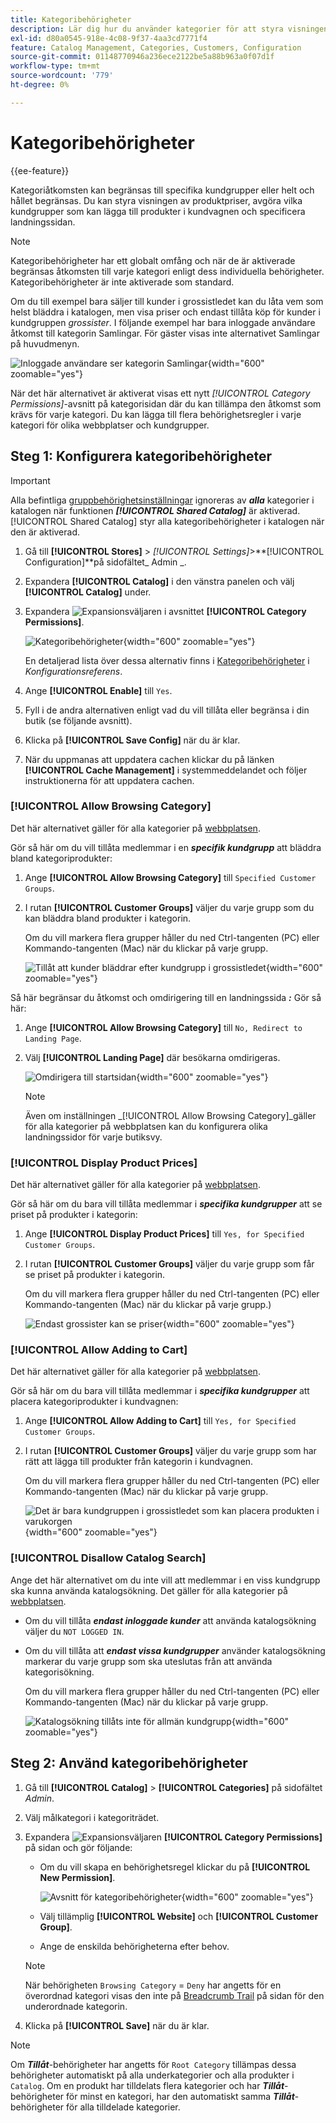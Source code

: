 ```yaml
---
title: Kategoribehörigheter
description: Lär dig hur du använder kategorier för att styra visningen av produktpriser, avgöra vilka kundgrupper som kan lägga till produkter i kundvagnen och specificera landningssidan.
exl-id: d80a0545-918e-4c08-9f37-4aa3cd7771f4
feature: Catalog Management, Categories, Customers, Configuration
source-git-commit: 01148770946a236ece2122be5a88b963a0f07d1f
workflow-type: tm+mt
source-wordcount: '779'
ht-degree: 0%

---
```


# Kategoribehörigheter

{{ee-feature}}

Kategoriåtkomsten kan begränsas till specifika kundgrupper eller helt och hållet begränsas. Du kan styra visningen av produktpriser, avgöra vilka kundgrupper som kan lägga till produkter i kundvagnen och specificera landningssidan.

>[!NOTE]
>
>Kategoribehörigheter har ett globalt omfång och när de är aktiverade begränsas åtkomsten till varje kategori enligt dess individuella behörigheter. Kategoribehörigheter är inte aktiverade som standard.

Om du till exempel bara säljer till kunder i grossistledet kan du låta vem som helst bläddra i katalogen, men visa priser och endast tillåta köp för kunder i kundgruppen _grossister_. I följande exempel har bara inloggade användare åtkomst till kategorin Samlingar. För gäster visas inte alternativet Samlingar på huvudmenyn.

![Inloggade användare ser kategorin Samlingar](./assets/storefront-category-permissions-logged-in.png){width="600" zoomable="yes"}

När det här alternativet är aktiverat visas ett nytt _[!UICONTROL Category Permissions]_-avsnitt på kategorisidan där du kan tillämpa den åtkomst som krävs för varje kategori. Du kan lägga till flera behörighetsregler i varje kategori för olika webbplatser och kundgrupper.

## Steg 1: Konfigurera kategoribehörigheter

>[!IMPORTANT]
>
>Alla befintliga [gruppbehörighetsinställningar](../configuration-reference/catalog/catalog.md#category-permissions) ignoreras av **_alla_** kategorier i katalogen när funktionen **_[!UICONTROL Shared Catalog]_** är aktiverad. [!UICONTROL Shared Catalog] styr alla kategoribehörigheter i katalogen när den är aktiverad.

1. Gå till **[!UICONTROL Stores]** > _[!UICONTROL Settings]_>**[!UICONTROL Configuration]**på sidofältet_ Admin _.

1. Expandera **[!UICONTROL Catalog]** i den vänstra panelen och välj **[!UICONTROL Catalog]** under.

1. Expandera ![Expansionsväljaren](../assets/icon-display-expand.png) i avsnittet **[!UICONTROL Category Permissions]**.

   ![Kategoribehörigheter](../configuration-reference/catalog/assets/catalog-category-permissions.png){width="600" zoomable="yes"}

   En detaljerad lista över dessa alternativ finns i [Kategoribehörigheter](../configuration-reference/catalog/catalog.md#category-permissions) i _Konfigurationsreferens_.

1. Ange **[!UICONTROL Enable]** till `Yes`.

1. Fyll i de andra alternativen enligt vad du vill tillåta eller begränsa i din butik (se följande avsnitt).

1. Klicka på **[!UICONTROL Save Config]** när du är klar.

1. När du uppmanas att uppdatera cachen klickar du på länken **[!UICONTROL Cache Management]** i systemmeddelandet och följer instruktionerna för att uppdatera cachen.

### [!UICONTROL Allow Browsing Category]

Det här alternativet gäller för alla kategorier på [webbplatsen](../getting-started/websites-stores-views.md).

Gör så här om du vill tillåta medlemmar i en **_specifik kundgrupp_** att bläddra bland kategoriprodukter:

1. Ange **[!UICONTROL Allow Browsing Category]** till `Specified Customer Groups`.

1. I rutan **[!UICONTROL Customer Groups]** väljer du varje grupp som du kan bläddra bland produkter i kategorin.

   Om du vill markera flera grupper håller du ned Ctrl-tangenten (PC) eller Kommando-tangenten (Mac) när du klickar på varje grupp.

   ![Tillåt att kunder bläddrar efter kundgrupp i grossistledet](./assets/category-permissions-allow-browsing-customer-groups.png){width="600" zoomable="yes"}

Så här begränsar du åtkomst och omdirigering till en landningssida _**:**_ Gör så här:

1. Ange **[!UICONTROL Allow Browsing Category]** till `No, Redirect to Landing Page`.

1. Välj **[!UICONTROL Landing Page]** där besökarna omdirigeras.

   ![Omdirigera till startsidan](./assets/category-permissions-browse-category-landing-page.png){width="600" zoomable="yes"}

   >[!NOTE]
   >
   >Även om inställningen _[!UICONTROL Allow Browsing Category]_gäller för alla kategorier på webbplatsen kan du konfigurera olika landningssidor för varje butiksvy.

### [!UICONTROL Display Product Prices]

Det här alternativet gäller för alla kategorier på [webbplatsen](../getting-started/websites-stores-views.md).

Gör så här om du bara vill tillåta medlemmar i **_specifika kundgrupper_** att se priset på produkter i kategorin:

1. Ange **[!UICONTROL Display Product Prices]** till `Yes, for Specified Customer Groups`.

1. I rutan **[!UICONTROL Customer Groups]** väljer du varje grupp som får se priset på produkter i kategorin.

   Om du vill markera flera grupper håller du ned Ctrl-tangenten (PC) eller Kommando-tangenten (Mac) när du klickar på varje grupp.)

   ![Endast grossister kan se priser](./assets/category-permissions-price-customer-groups.png){width="600" zoomable="yes"}

### [!UICONTROL Allow Adding to Cart]

Det här alternativet gäller för alla kategorier på [webbplatsen](../getting-started/websites-stores-views.md).

Gör så här om du bara vill tillåta medlemmar i **_specifika kundgrupper_** att placera kategoriprodukter i kundvagnen:

1. Ange **[!UICONTROL Allow Adding to Cart]** till `Yes, for Specified Customer Groups`.

1. I rutan **[!UICONTROL Customer Groups]** väljer du varje grupp som har rätt att lägga till produkter från kategorin i kundvagnen.

   Om du vill markera flera grupper håller du ned Ctrl-tangenten (PC) eller Kommando-tangenten (Mac) när du klickar på varje grupp.

   ![Det är bara kundgruppen i grossistledet som kan placera produkten i varukorgen](./assets/category-permissions-cart-customer-groups.png){width="600" zoomable="yes"}

### [!UICONTROL Disallow Catalog Search]

Ange det här alternativet om du inte vill att medlemmar i en viss kundgrupp ska kunna använda katalogsökning. Det gäller för alla kategorier på [webbplatsen](../getting-started/websites-stores-views.md).

- Om du vill tillåta **_endast inloggade kunder_** att använda katalogsökning väljer du `NOT LOGGED IN`.

- Om du vill tillåta att **_endast vissa kundgrupper_** använder katalogsökning markerar du varje grupp som ska uteslutas från att använda kategorisökning.

  Om du vill markera flera grupper håller du ned Ctrl-tangenten (PC) eller Kommando-tangenten (Mac) när du klickar på varje grupp.

  ![Katalogsökning tillåts inte för allmän kundgrupp](./assets/category-permissions-disallow-category-search.png){width="600" zoomable="yes"}

## Steg 2: Använd kategoribehörigheter

1. Gå till **[!UICONTROL Catalog]** > **[!UICONTROL Categories]** på sidofältet _Admin_.

1. Välj målkategori i kategoriträdet.

1. Expandera ![Expansionsväljaren](../assets/icon-display-expand.png) **[!UICONTROL Category Permissions]** på sidan och gör följande:

   - Om du vill skapa en behörighetsregel klickar du på **[!UICONTROL New Permission]**.

     ![Avsnitt för kategoribehörigheter](./assets/category-permissions-section-admin.png){width="600" zoomable="yes"}

   - Välj tillämplig **[!UICONTROL Website]** och **[!UICONTROL Customer Group]**.

   - Ange de enskilda behörigheterna efter behov.

   >[!NOTE]
   >
   >När behörigheten `Browsing Category` = `Deny` har angetts för en överordnad kategori visas den inte på [Breadcrumb Trail](navigation-breadcrumb-trail.md) på sidan för den underordnade kategorin.

1. Klicka på **[!UICONTROL Save]** när du är klar.

>[!NOTE]
>
>Om **_Tillåt_**-behörigheter har angetts för `Root Category` tillämpas dessa behörigheter automatiskt på alla underkategorier och alla produkter i `Catalog`. Om en produkt har tilldelats flera kategorier och har **_Tillåt_**-behörigheter för minst en kategori, har den automatiskt samma **_Tillåt_**-behörigheter för alla tilldelade kategorier.
